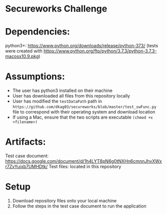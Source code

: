 # Secureworks Challenge #

# Dependencies:
python3+: https://www.python.org/downloads/release/python-373/
(tests were created with https://www.python.org/ftp/python/3.7.3/python-3.7.3-macosx10.9.pkg)

# Assumptions:
- The user has python3 installed on their machine
- User has downloaded all files from this repository locally
- User has modified the `testDataPath` path in `https://github.com/dkag03/secureworks/blob/master/test_swFunc.py` file to correspond with their operating system and download location
- If using a Mac, ensure that the two scripts are executable `(chmod +x <filename>)`


# Artifacts:
Test case document: https://docs.google.com/document/d/1h4LYT8pN6g0tNXHn6cmnnJhvXWxr7ZvYuixb7UMHDtk/
Test files: located in this repository

# Setup
1. Download repository files onto your local machine
2. Follow the steps in the test case document to run the application

